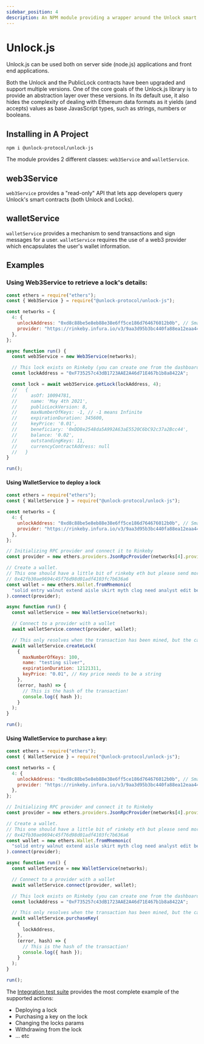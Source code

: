 ```yaml
---
sidebar_position: 4
description: An NPM module providing a wrapper around the Unlock smart contract ABI.
---
```


# Unlock.js

Unlock.js can be used both on server side (node.js) applications and front end applications.

Both the Unlock and the PublicLock contracts have been upgraded and support multiple versions. One of the core goals of the Unlock.js library is to provide an abstraction layer over these versions. In its default use, it also hides the complexity of dealing with Ethereum data formats as it yields (and accepts) values as base JavasScript types, such as strings, numbers or booleans.

## Installing in A Project

`npm i @unlock-protocol/unlock-js`

The module provides 2 different classes: `web3Service` and `walletService`.

## web3Service

`web3Service` provides a "read-only" API that lets app developers query Unlock's smart contracts (both Unlock and Locks).

## walletService

`walletService` provides a mechanism to send transactions and sign messages for a user. `walletService` requires the use of a web3 provider which encapsulates the user's wallet information.

## Examples

### Using Web3Service to retrieve a lock's details:

```javascript
const ethers = require("ethers");
const { Web3Service } = require("@unlock-protocol/unlock-js");

const networks = {
  4: {
    unlockAddress: "0xd8c88be5e8eb88e38e6ff5ce186d764676012b0b", // Smart contracts docs include all addresses on all networks
    provider: "https://rinkeby.infura.io/v3/9aa3d95b3bc440fa88ea12eaa4456161",
  },
};

async function run() {
  const web3Service = new Web3Service(networks);

  // This lock exists on Rinkeby (you can create one from the dashboard if needed)
  const lockAddress = "0xF735257c43dB1723AAE2A46d71E467b1b8a8422A";

  const lock = await web3Service.getLock(lockAddress, 4);
  //   {
  //     asOf: 10094781,
  //     name: 'May 4th 2021',
  //     publicLockVersion: 8,
  //     maxNumberOfKeys: -1, // -1 means Infinite
  //     expirationDuration: 345600,
  //     keyPrice: '0.01',
  //     beneficiary: '0xDD8e2548da5A992A63aE5520C6bC92c37a2Bcc44',
  //     balance: '0.02',
  //     outstandingKeys: 11,
  //     currencyContractAddress: null
  //   }
}

run();
```

#### Using WalletService to deploy a lock

```javascript
const ethers = require("ethers");
const { WalletService } = require("@unlock-protocol/unlock-js");

const networks = {
  4: {
    unlockAddress: "0xd8c88be5e8eb88e38e6ff5ce186d764676012b0b", // Smart contracts docs include all addresses on all networks
    provider: "https://rinkeby.infura.io/v3/9aa3d95b3bc440fa88ea12eaa4456161",
  },
};

// Initializing RPC provider and connect it to Rinkeby
const provider = new ethers.providers.JsonRpcProvider(networks[4].provider);

// Create a wallet.
// This one should have a little bit of rinkeby eth but please send more if you use it:
// 0x42fb30ae9694c45f76d98d01adf4103fc7b636a6
const wallet = new ethers.Wallet.fromMnemonic(
  "solid entry walnut extend aisle skirt myth clog need analyst edit bench"
).connect(provider);

async function run() {
  const walletService = new WalletService(networks);

  // Connect to a provider with a wallet
  await walletService.connect(provider, wallet);

  // This only resolves when the transaction has been mined, but the callback returns the hash immediately
  await walletService.createLock(
    {
      maxNumberOfKeys: 100,
      name: "testing silver",
      expirationDuration: 12121311,
      keyPrice: "0.01", // Key price needs to be a string
    },
    (error, hash) => {
      // This is the hash of the transaction!
      console.log({ hash });
    }
  );
}

run();
```

#### Using WalletService to purchase a key:

```javascript
const ethers = require("ethers");
const { WalletService } = require("@unlock-protocol/unlock-js");

const networks = {
  4: {
    unlockAddress: "0xd8c88be5e8eb88e38e6ff5ce186d764676012b0b", // Smart contracts docs include all addresses on all networks
    provider: "https://rinkeby.infura.io/v3/9aa3d95b3bc440fa88ea12eaa4456161",
  },
};

// Initializing RPC provider and connect it to Rinkeby
const provider = new ethers.providers.JsonRpcProvider(networks[4].provider);

// Create a wallet.
// This one should have a little bit of rinkeby eth but please send more if you use it:
// 0x42fb30ae9694c45f76d98d01adf4103fc7b636a6
const wallet = new ethers.Wallet.fromMnemonic(
  "solid entry walnut extend aisle skirt myth clog need analyst edit bench"
).connect(provider);

async function run() {
  const walletService = new WalletService(networks);

  // Connect to a provider with a wallet
  await walletService.connect(provider, wallet);

  // This lock exists on Rinkeby (you can create one from the dashboard if needed)
  const lockAddress = "0xF735257c43dB1723AAE2A46d71E467b1b8a8422A";

  // This only resolves when the transaction has been mined, but the callback returns the hash immediately
  await walletService.purchaseKey(
    {
      lockAddress,
    },
    (error, hash) => {
      // This is the hash of the transaction!
      console.log({ hash });
    }
  );
}

run();
```

The [Integration test suite](https://github.com/unlock-protocol/unlock/blob/master/packages/unlock-js/src/__tests__/integration/walletServiceIntegration.test.js) provides the most complete example of the supported actions:

- Deploying a lock
- Purchasing a key on the lock
- Changing the locks params
- Withdrawing from the lock
- ... etc
